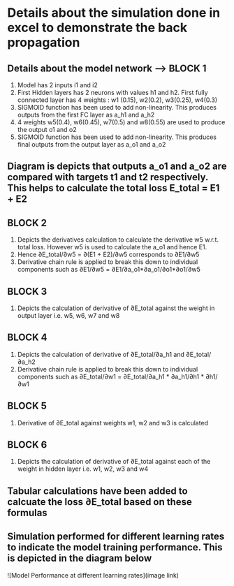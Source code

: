 # Details about the simulation done in excel to demonstrate the back propagation
## Details about the model network --> BLOCK 1
1. Model has 2 inputs i1 and i2
2. First Hidden layers has 2 neurons with values h1 and h2. First fully connected layer has 4 weights : w1 (0.15), w2(0.2), w3(0.25), w4(0.3)
3. SIGMOID function has been used to add non-linearity. This produces outputs from the first FC layer as a_h1 and a_h2
4. 4 weights w5(0.4), w6(0.45), w7(0.5) and w8(0.55) are used to produce the output o1 and o2
5. SIGMOID function has been used to add non-linearity. This produces final outputs from the output layer as a_o1 and a_o2 
## Diagram is depicts that outputs a_o1 and a_o2 are compared with targets t1 and t2 respectively. This helps to calculate the total loss E_total = E1 + E2
## BLOCK 2
1. Depicts the derivatives calculation to calculate the derivative w5 w.r.t. total loss. However w5 is used to calculate the a_o1 and hence E1.
2. Hence ∂E_total/∂w5 = ∂(E1 + E2)/∂w5 corresponds to ∂E1/∂w5
3. Derivative chain rule is applied to break this down to individual components such as ∂E1/∂w5 = ∂E1/∂a_o1*∂a_o1/∂o1*∂o1/∂w5
## BLOCK 3 
1. Depicts the calculation of derivative of ∂E_total against the weight in output layer i.e. w5, w6, w7 and w8
## BLOCK 4 
1. Depicts the calculation of derivative of ∂E_total/∂a_h1 and ∂E_total/∂a_h2
2. Derivative chain rule is applied to break this down to individual components such as ∂E_total/∂w1 = ∂E_total/∂a_h1 * ∂a_h1/∂h1 * ∂h1/∂w1
## BLOCK 5
1. Derivative of ∂E_total against weights w1, w2 and w3 is calculated
## BLOCK 6
1. Depicts the calculation of derivative of ∂E_total against each of the weight in hidden layer i.e. w1, w2, w3 and w4
## Tabular calculations have been added to calcuate the loss ∂E_total based on these formulas
## Simulation performed for different learning rates to indicate the model training performance. This is depicted in the diagram below
![Model Performance at different learning rates](image link)
